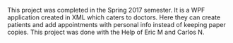 This project was completed in the Spring 2017 semester. It is a WPF application created in XML which caters to doctors. Here they can create patients and add appointments with personal info instead of keeping paper copies. This project was done with the Help of Eric M and Carlos N. 